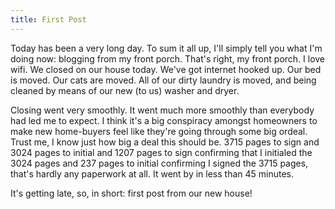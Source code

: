 ```yaml
---
title: First Post
---
```

Today has been a very long day. To sum it all up, I'll simply tell you what
I'm doing now: blogging from my front porch. That's right, my front porch. I
love wifi. We closed on our house today. We've got internet hooked up. Our bed
is moved. Our cats are moved. All of our dirty laundry is moved, and being
cleaned by means of our new (to us) washer and dryer.

Closing went very smoothly. It went much more smoothly than everybody had led
me to expect. I think it's a big conspiracy amongst homeowners to make new
home-buyers feel like they're going through some big ordeal. Trust me, I know
just how big a deal this should be. 3715 pages to sign and 3024 pages to
initial and 1207 pages to sign confirming that I initialed the 3024 pages and
237 pages to initial confirming I signed the 3715 pages, that's hardly any
paperwork at all. It went by in less than 45 minutes.

It's getting late, so, in short: first post from our new house!

